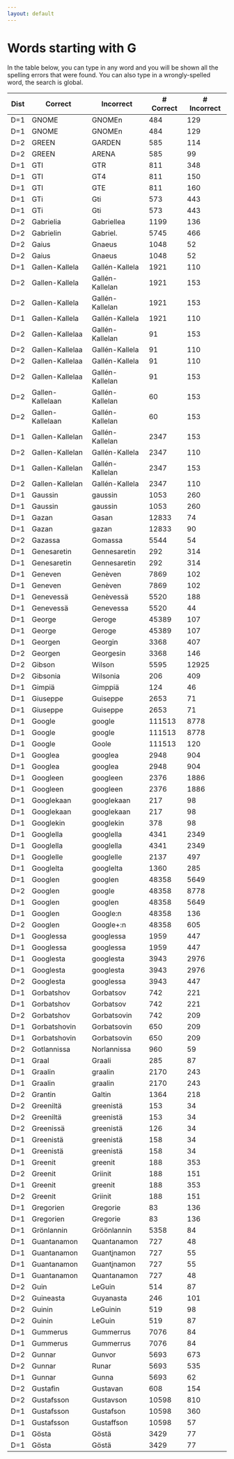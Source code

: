 ```yaml
---
layout: default
---
```


# Words starting with G

In the table below, you can type in any word and you will be shown all the spelling errors that were found. You can also type in a wrongly-spelled word, the search is global.

<table id="spelltable" class="display">
<thead>
<tr>
<th>Dist</th>
<th>Correct</th>
<th>Incorrect</th>
<th># Correct</th>
<th># Incorrect</th>
</tr>
</thead>
<tbody>

<tr><td>D=1</td><td>GNOME</td><td>GNOMEn</td><td>484</td><td>129</td></tr>

<tr><td>D=1</td><td>GNOME</td><td>GNOMEn</td><td>484</td><td>129</td></tr>

<tr><td>D=2</td><td>GREEN</td><td>GARDEN</td><td>585</td><td>114</td></tr>

<tr><td>D=2</td><td>GREEN</td><td>ARENA</td><td>585</td><td>99</td></tr>

<tr><td>D=1</td><td>GTI</td><td>GTR</td><td>811</td><td>348</td></tr>

<tr><td>D=1</td><td>GTI</td><td>GT4</td><td>811</td><td>150</td></tr>

<tr><td>D=1</td><td>GTI</td><td>GTE</td><td>811</td><td>160</td></tr>

<tr><td>D=1</td><td>GTi</td><td>Gti</td><td>573</td><td>443</td></tr>

<tr><td>D=1</td><td>GTi</td><td>Gti</td><td>573</td><td>443</td></tr>

<tr><td>D=2</td><td>Gabrielia</td><td>Gabriellea</td><td>1199</td><td>136</td></tr>

<tr><td>D=2</td><td>Gabrielin</td><td>Gabriel.</td><td>5745</td><td>466</td></tr>

<tr><td>D=2</td><td>Gaius</td><td>Gnaeus</td><td>1048</td><td>52</td></tr>

<tr><td>D=2</td><td>Gaius</td><td>Gnaeus</td><td>1048</td><td>52</td></tr>

<tr><td>D=1</td><td>Gallen-Kallela</td><td>Gallén-Kallela</td><td>1921</td><td>110</td></tr>

<tr><td>D=2</td><td>Gallen-Kallela</td><td>Gallén-Kallelan</td><td>1921</td><td>153</td></tr>

<tr><td>D=2</td><td>Gallen-Kallela</td><td>Gallén-Kallelan</td><td>1921</td><td>153</td></tr>

<tr><td>D=1</td><td>Gallen-Kallela</td><td>Gallén-Kallela</td><td>1921</td><td>110</td></tr>

<tr><td>D=2</td><td>Gallen-Kallelaa</td><td>Gallén-Kallelan</td><td>91</td><td>153</td></tr>

<tr><td>D=2</td><td>Gallen-Kallelaa</td><td>Gallén-Kallela</td><td>91</td><td>110</td></tr>

<tr><td>D=2</td><td>Gallen-Kallelaa</td><td>Gallén-Kallela</td><td>91</td><td>110</td></tr>

<tr><td>D=2</td><td>Gallen-Kallelaa</td><td>Gallén-Kallelan</td><td>91</td><td>153</td></tr>

<tr><td>D=2</td><td>Gallen-Kallelaan</td><td>Gallén-Kallelan</td><td>60</td><td>153</td></tr>

<tr><td>D=2</td><td>Gallen-Kallelaan</td><td>Gallén-Kallelan</td><td>60</td><td>153</td></tr>

<tr><td>D=1</td><td>Gallen-Kallelan</td><td>Gallén-Kallelan</td><td>2347</td><td>153</td></tr>

<tr><td>D=2</td><td>Gallen-Kallelan</td><td>Gallén-Kallela</td><td>2347</td><td>110</td></tr>

<tr><td>D=1</td><td>Gallen-Kallelan</td><td>Gallén-Kallelan</td><td>2347</td><td>153</td></tr>

<tr><td>D=2</td><td>Gallen-Kallelan</td><td>Gallén-Kallela</td><td>2347</td><td>110</td></tr>

<tr><td>D=1</td><td>Gaussin</td><td>gaussin</td><td>1053</td><td>260</td></tr>

<tr><td>D=1</td><td>Gaussin</td><td>gaussin</td><td>1053</td><td>260</td></tr>

<tr><td>D=1</td><td>Gazan</td><td>Gasan</td><td>12833</td><td>74</td></tr>

<tr><td>D=1</td><td>Gazan</td><td>gazan</td><td>12833</td><td>90</td></tr>

<tr><td>D=2</td><td>Gazassa</td><td>Gomassa</td><td>5544</td><td>54</td></tr>

<tr><td>D=1</td><td>Genesaretin</td><td>Gennesaretin</td><td>292</td><td>314</td></tr>

<tr><td>D=1</td><td>Genesaretin</td><td>Gennesaretin</td><td>292</td><td>314</td></tr>

<tr><td>D=1</td><td>Geneven</td><td>Genèven</td><td>7869</td><td>102</td></tr>

<tr><td>D=1</td><td>Geneven</td><td>Genèven</td><td>7869</td><td>102</td></tr>

<tr><td>D=1</td><td>Genevessä</td><td>Genèvessä</td><td>5520</td><td>188</td></tr>

<tr><td>D=1</td><td>Genevessä</td><td>Genevessa</td><td>5520</td><td>44</td></tr>

<tr><td>D=1</td><td>George</td><td>Geroge</td><td>45389</td><td>107</td></tr>

<tr><td>D=1</td><td>George</td><td>Geroge</td><td>45389</td><td>107</td></tr>

<tr><td>D=1</td><td>Georgen</td><td>Georgin</td><td>3368</td><td>407</td></tr>

<tr><td>D=2</td><td>Georgen</td><td>Georgesin</td><td>3368</td><td>146</td></tr>

<tr><td>D=2</td><td>Gibson</td><td>Wilson</td><td>5595</td><td>12925</td></tr>

<tr><td>D=2</td><td>Gibsonia</td><td>Wilsonia</td><td>206</td><td>409</td></tr>

<tr><td>D=1</td><td>Gimpiä</td><td>Gimppiä</td><td>124</td><td>46</td></tr>

<tr><td>D=1</td><td>Giuseppe</td><td>Guiseppe</td><td>2653</td><td>71</td></tr>

<tr><td>D=1</td><td>Giuseppe</td><td>Guiseppe</td><td>2653</td><td>71</td></tr>

<tr><td>D=1</td><td>Google</td><td>google</td><td>111513</td><td>8778</td></tr>

<tr><td>D=1</td><td>Google</td><td>google</td><td>111513</td><td>8778</td></tr>

<tr><td>D=1</td><td>Google</td><td>Goole</td><td>111513</td><td>120</td></tr>

<tr><td>D=1</td><td>Googlea</td><td>googlea</td><td>2948</td><td>904</td></tr>

<tr><td>D=1</td><td>Googlea</td><td>googlea</td><td>2948</td><td>904</td></tr>

<tr><td>D=1</td><td>Googleen</td><td>googleen</td><td>2376</td><td>1886</td></tr>

<tr><td>D=1</td><td>Googleen</td><td>googleen</td><td>2376</td><td>1886</td></tr>

<tr><td>D=1</td><td>Googlekaan</td><td>googlekaan</td><td>217</td><td>98</td></tr>

<tr><td>D=1</td><td>Googlekaan</td><td>googlekaan</td><td>217</td><td>98</td></tr>

<tr><td>D=1</td><td>Googlekin</td><td>googlekin</td><td>378</td><td>98</td></tr>

<tr><td>D=1</td><td>Googlella</td><td>googlella</td><td>4341</td><td>2349</td></tr>

<tr><td>D=1</td><td>Googlella</td><td>googlella</td><td>4341</td><td>2349</td></tr>

<tr><td>D=1</td><td>Googlelle</td><td>googlelle</td><td>2137</td><td>497</td></tr>

<tr><td>D=1</td><td>Googlelta</td><td>googlelta</td><td>1360</td><td>285</td></tr>

<tr><td>D=1</td><td>Googlen</td><td>googlen</td><td>48358</td><td>5649</td></tr>

<tr><td>D=2</td><td>Googlen</td><td>google</td><td>48358</td><td>8778</td></tr>

<tr><td>D=1</td><td>Googlen</td><td>googlen</td><td>48358</td><td>5649</td></tr>

<tr><td>D=1</td><td>Googlen</td><td>Google:n</td><td>48358</td><td>136</td></tr>

<tr><td>D=2</td><td>Googlen</td><td>Google+:n</td><td>48358</td><td>605</td></tr>

<tr><td>D=1</td><td>Googlessa</td><td>googlessa</td><td>1959</td><td>447</td></tr>

<tr><td>D=1</td><td>Googlessa</td><td>googlessa</td><td>1959</td><td>447</td></tr>

<tr><td>D=1</td><td>Googlesta</td><td>googlesta</td><td>3943</td><td>2976</td></tr>

<tr><td>D=1</td><td>Googlesta</td><td>googlesta</td><td>3943</td><td>2976</td></tr>

<tr><td>D=2</td><td>Googlesta</td><td>googlessa</td><td>3943</td><td>447</td></tr>

<tr><td>D=1</td><td>Gorbatshov</td><td>Gorbatsov</td><td>742</td><td>221</td></tr>

<tr><td>D=1</td><td>Gorbatshov</td><td>Gorbatsov</td><td>742</td><td>221</td></tr>

<tr><td>D=2</td><td>Gorbatshov</td><td>Gorbatsovin</td><td>742</td><td>209</td></tr>

<tr><td>D=1</td><td>Gorbatshovin</td><td>Gorbatsovin</td><td>650</td><td>209</td></tr>

<tr><td>D=1</td><td>Gorbatshovin</td><td>Gorbatsovin</td><td>650</td><td>209</td></tr>

<tr><td>D=2</td><td>Gotlannissa</td><td>Norlannissa</td><td>960</td><td>59</td></tr>

<tr><td>D=1</td><td>Graal</td><td>Graali</td><td>285</td><td>87</td></tr>

<tr><td>D=1</td><td>Graalin</td><td>graalin</td><td>2170</td><td>243</td></tr>

<tr><td>D=1</td><td>Graalin</td><td>graalin</td><td>2170</td><td>243</td></tr>

<tr><td>D=2</td><td>Grantin</td><td>Galtin</td><td>1364</td><td>218</td></tr>

<tr><td>D=2</td><td>Greeniltä</td><td>greenistä</td><td>153</td><td>34</td></tr>

<tr><td>D=2</td><td>Greeniltä</td><td>greenistä</td><td>153</td><td>34</td></tr>

<tr><td>D=2</td><td>Greenissä</td><td>greenistä</td><td>126</td><td>34</td></tr>

<tr><td>D=1</td><td>Greenistä</td><td>greenistä</td><td>158</td><td>34</td></tr>

<tr><td>D=1</td><td>Greenistä</td><td>greenistä</td><td>158</td><td>34</td></tr>

<tr><td>D=1</td><td>Greenit</td><td>greenit</td><td>188</td><td>353</td></tr>

<tr><td>D=2</td><td>Greenit</td><td>Griinit</td><td>188</td><td>151</td></tr>

<tr><td>D=1</td><td>Greenit</td><td>greenit</td><td>188</td><td>353</td></tr>

<tr><td>D=2</td><td>Greenit</td><td>Griinit</td><td>188</td><td>151</td></tr>

<tr><td>D=1</td><td>Gregorien</td><td>Gregorie</td><td>83</td><td>136</td></tr>

<tr><td>D=1</td><td>Gregorien</td><td>Gregorie</td><td>83</td><td>136</td></tr>

<tr><td>D=1</td><td>Grönlannin</td><td>Gröönlannin</td><td>5358</td><td>84</td></tr>

<tr><td>D=1</td><td>Guantanamon</td><td>Quantanamon</td><td>727</td><td>48</td></tr>

<tr><td>D=1</td><td>Guantanamon</td><td>Guantįnamon</td><td>727</td><td>55</td></tr>

<tr><td>D=1</td><td>Guantanamon</td><td>Guantįnamon</td><td>727</td><td>55</td></tr>

<tr><td>D=1</td><td>Guantanamon</td><td>Quantanamon</td><td>727</td><td>48</td></tr>

<tr><td>D=2</td><td>Guin</td><td>LeGuin</td><td>514</td><td>87</td></tr>

<tr><td>D=2</td><td>Guineasta</td><td>Guyanasta</td><td>246</td><td>101</td></tr>

<tr><td>D=2</td><td>Guinin</td><td>LeGuinin</td><td>519</td><td>98</td></tr>

<tr><td>D=2</td><td>Guinin</td><td>LeGuin</td><td>519</td><td>87</td></tr>

<tr><td>D=1</td><td>Gummerus</td><td>Gummerrus</td><td>7076</td><td>84</td></tr>

<tr><td>D=1</td><td>Gummerus</td><td>Gummerrus</td><td>7076</td><td>84</td></tr>

<tr><td>D=2</td><td>Gunnar</td><td>Gunvor</td><td>5693</td><td>673</td></tr>

<tr><td>D=2</td><td>Gunnar</td><td>Runar</td><td>5693</td><td>535</td></tr>

<tr><td>D=1</td><td>Gunnar</td><td>Gunna</td><td>5693</td><td>62</td></tr>

<tr><td>D=2</td><td>Gustafin</td><td>Gustavan</td><td>608</td><td>154</td></tr>

<tr><td>D=2</td><td>Gustafsson</td><td>Gustavson</td><td>10598</td><td>810</td></tr>

<tr><td>D=1</td><td>Gustafsson</td><td>Gustafson</td><td>10598</td><td>360</td></tr>

<tr><td>D=1</td><td>Gustafsson</td><td>Gustaffson</td><td>10598</td><td>57</td></tr>

<tr><td>D=1</td><td>Gösta</td><td>Göstä</td><td>3429</td><td>77</td></tr>

<tr><td>D=1</td><td>Gösta</td><td>Göstä</td><td>3429</td><td>77</td></tr>

</tbody>
</table>

<script type="text/javascript">
$(document).ready( function () {
    $('#spelltable').DataTable({ "autoFill": true,  "pageLength": 200, "lengthMenu": [ 50, 200, 500 ] });
} );
</script>
